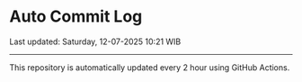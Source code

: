 # Auto Commit Log

Last updated: Saturday, 12-07-2025 10:21 WIB

---

This repository is automatically updated every 2 hour using GitHub Actions.
